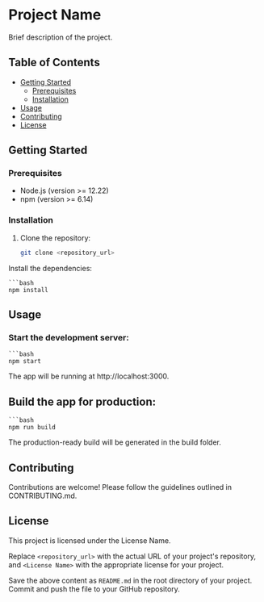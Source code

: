 # Project Name

Brief description of the project.

## Table of Contents

- [Getting Started](#getting-started)
  - [Prerequisites](#prerequisites)
  - [Installation](#installation)
- [Usage](#usage)
- [Contributing](#contributing)
- [License](#license)

## Getting Started

### Prerequisites

- Node.js (version >= 12.22)
- npm (version >= 6.14)

### Installation

1. Clone the repository:

   ```bash
   git clone <repository_url>


Install the dependencies:

    ```bash
    npm install

 
## Usage
### Start the development server:
    ```bash
    npm start


The app will be running at http://localhost:3000.

## Build the app for production:

    ```bash
    npm run build

The production-ready build will be generated in the build folder.

## Contributing
Contributions are welcome! Please follow the guidelines outlined in CONTRIBUTING.md.

## License
This project is licensed under the License Name.


Replace `<repository_url>` with the actual URL of your project's repository, and `<License Name>` with the appropriate license for your project.

Save the above content as `README.md` in the root directory of your project. Commit and push the file to your GitHub repository.
